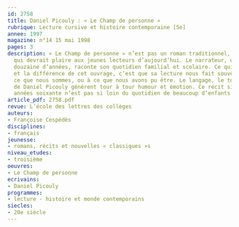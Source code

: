 ```yaml
---
id: 2758
title: Daniel Picouly : « Le Champ de personne »
rubrique: Lecture cursive et histoire contemporaine [5e]
annee: 1997
magazine: n°14 15 mai 1998
pages: 3
description: « Le Champ de personne » n’est pas un roman traditionnel, et c’est ce
  qui devrait plaire aux jeunes lecteurs d’aujourd’hui. Le narrateur, un enfant d’une
  douzaine d’années, raconte son quotidien familial et scolaire. Ce qui fait le charme
  et la différence de cet ouvrage, c’est que sa lecture nous fait souvent penser à
  ce que nous sommes, ou à ce que nous avons pu être. Le langage, le ton très personnels
  de Daniel Picouly génèrent tour à tour humour et émotion. Ce récit situé dans les
  années soixante n’est pas si loin du quotidien de beaucoup d’enfants de notre époque.
article_pdf: 2758.pdf
revue: L’école des lettres des collèges
auteurs:
- Françoise Cespédès
disciplines:
- français
jeunesse:
- romans, récits et nouvelles « classiques »s
niveau_etudes:
- troisième
oeuvres:
- Le Champ de personne
ecrivains:
- Daniel Picouly
programmes:
- lecture - histoire et monde contemporains
siecles:
- 20e siècle
---
```

